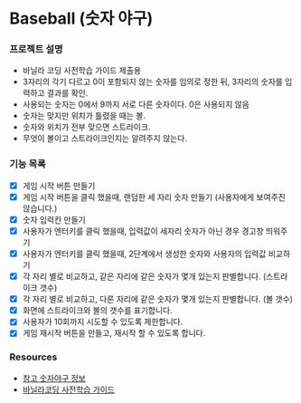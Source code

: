 # Baseball (숫자 야구)

### 프로젝트 설명

- 바닐라 코딩 사전학습 가이드 제출용
- 3자리의 각기 다르고 0이 포함되지 않는 숫자를 임의로 정한 뒤, 3자리의 숫자를 입력하고 결과를 확인.
- 사용되는 숫자는 0에서 9까지 서로 다른 숫자이다. 0은 사용되지 않음
- 숫자는 맞지만 위치가 틀렸을 때는 볼.
- 숫자와 위치가 전부 맞으면 스트라이크.
- 무엇이 볼이고 스트라이크인지는 알려주지 않는다.

### 기능 목록

- [x] 게임 시작 버튼 만들기
- [x] 게임 시작 버튼을 클릭 했을때, 랜덤한 세 자리 숫자 만들기 (사용자에게 보여주진 않습니다.)
- [x] 숫자 입력칸 만들기
- [x] 사용자가 엔터키를 클릭 했을때, 입력값이 세자리 숫자가 아닌 경우 경고창 띄워주기
- [x] 사용자가 엔터키를 클릭 했을때, 2단계에서 생성한 숫자와 사용자의 입력값 비교하기
- [x] 각 자리 별로 비교하고, 같은 자리에 같은 숫자가 몇개 있는지 판별합니다. (스트라이크 갯수)
- [x] 각 자리 별로 비교하고, 다른 자리에 같은 숫자가 몇개 있는지 판별합니다. (볼 갯수)
- [x] 화면에 스트라이크와 볼의 갯수를 표기합니다.
- [x] 사용자가 10회까지 시도할 수 있도록 제한합니다.
- [x] 게임 재시작 버튼을 만들고, 재시작 할 수 있도록 합니다.

### Resources

- [참고 숫자야구 정보](https://namu.wiki/w/%EC%88%AB%EC%9E%90%EC%95%BC%EA%B5%AC)
- [바닐라코딩 사전학습 가이드](https://book.vanillacoding.co/starter-kit/step-6/baseball)

